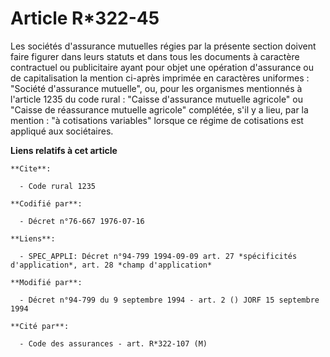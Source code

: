 # Article R*322-45

Les sociétés d'assurance mutuelles régies par la présente section doivent faire figurer dans leurs statuts et dans tous les
documents à caractère contractuel ou publicitaire ayant pour objet une opération d'assurance ou de capitalisation la mention
ci-après imprimée en caractères uniformes : "Société d'assurance mutuelle", ou, pour les organismes mentionnés à l'article
1235 du code rural : "Caisse d'assurance mutuelle agricole" ou "Caisse de réassurance mutuelle agricole" complétée, s'il y a
lieu, par la mention : "à cotisations variables" lorsque ce régime de cotisations est appliqué aux sociétaires.

**Liens relatifs à cet article**

	**Cite**:

	  - Code rural 1235

	**Codifié par**:

	  - Décret n°76-667 1976-07-16

	**Liens**:

	  - SPEC_APPLI: Décret n°94-799 1994-09-09 art. 27 *spécificités d'application*, art. 28 *champ d'application*

	**Modifié par**:

	  - Décret n°94-799 du 9 septembre 1994 - art. 2 () JORF 15 septembre 1994

	**Cité par**:

	  - Code des assurances - art. R*322-107 (M)
